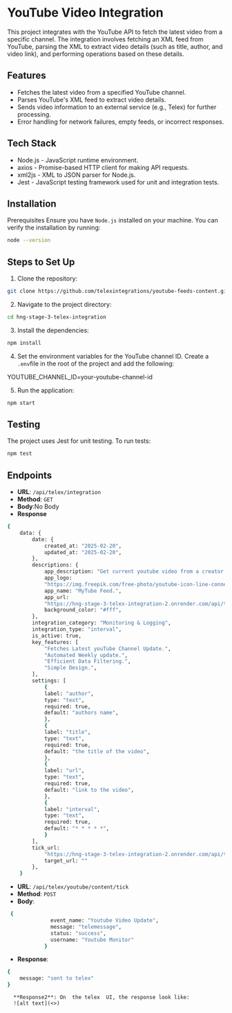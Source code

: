﻿# YouTube Video Integration
This project integrates with the YouTube API to fetch the latest video from a specific channel. The integration involves fetching an XML feed from YouTube, parsing the XML to extract video details (such as title, author, and video link), and performing operations based on these details.

## Features
- Fetches the latest video from a specified YouTube channel.
- Parses YouTube's XML feed to extract video details.
- Sends video information to an external service (e.g., Telex) for further processing.
- Error handling for network failures, empty feeds, or incorrect responses.
## Tech Stack
- Node.js - JavaScript runtime environment.
- axios - Promise-based HTTP client for making API requests.
- xml2js - XML to JSON parser for Node.js.
- Jest - JavaScript testing framework used for unit and integration tests.
## Installation
Prerequisites
Ensure you have `Node.js` installed on your machine. You can verify the installation by running:
```bash
node --version 
 ```
## Steps to Set Up
1. Clone the repository:
```bash
git clone https://github.com/telexintegrations/youtube-feeds-content.git
 ```
2. Navigate to the project directory:
```bash
cd hng-stage-3-telex-integration
 ```
3. Install the dependencies:
```bash
npm install
 ```
4. Set the environment variables for the YouTube channel ID. Create a `.env`file in the root of the project and add the following:

YOUTUBE_CHANNEL_ID=your-youtube-channel-id

5. Run the application:
```bash
npm start
 ```

## Testing
The project uses Jest for unit testing.
To run tests:
```bash
npm test
 ```

## Endpoints
- **URL**: `/api/telex/integration`
- **Method**: `GET`
- **Body**:No Body
- **Response**
```bash
{
    data: {
        date: {
            created_at: "2025-02-20",
            updated_at: "2025-02-20",
        },
        descriptions: {
            app_description: "Get current youtube video from a creator channel.",
            app_logo:
            "https://img.freepik.com/free-photo/youtube-icon-line-connection-circuit-board_1379-892.jpg?semt=ais_hybrid",
            app_name: "MyTube Feed.",
            app_url:
            "https://hng-stage-3-telex-integration-2.onrender.com/api/telex/integration",
            background_color: "#fff",
        },
        integration_category: "Monitoring & Logging",
        integration_type: "interval",
        is_active: true,
        key_features: [
            "Fetches Latest youTube Channel Update.",
            "Automated Weekly update.",
            "Efficient Data Filtering.",
            "Simple Design.",
        ],
        settings: [
            {
            label: "author",
            type: "text",
            required: true,
            default: "authors name",
            },
            {
            label: "title",
            type: "text",
            required: true,
            default: "the title of the video",
            },
            {
            label: "url",
            type: "text",
            required: true,
            default: "link to the video",
            },
            {
            label: "interval",
            type: "text",
            required: true,
            default: "* * * * *",
            }
        ],
        tick_url:
            "https://hng-stage-3-telex-integration-2.onrender.com/api/telex/youtube/content/tick",
            target_url: ""
        },
    }
 ```
- **URL**: `/api/telex/youtube/content/tick`
- **Method**: `POST`
- **Body**:
```bash
 {
              event_name: "Youtube Video Update",
              message: "telemessage",
              status: "success",
              username: "Youtube Monitor"
            }
```
- **Response**: 
```bash
{
    message: "sent to telex"
}
```
```
  **Response2**: On  the telex  UI, the response look like:
  ![alt text](<>)
